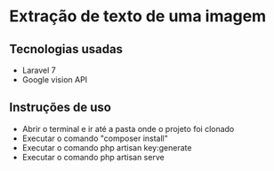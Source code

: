 # Extração de texto de uma imagem
## Tecnologias usadas
<p align="left">
      <ul>
        <li>Laravel 7</li>
        <li>Google vision API</li>
     </ul>
</p>

## Instruções de uso
<p align="left">
    <ul>
        <li>Abrir o terminal e ir até a pasta onde o projeto foi clonado</li>
        <li>Executar o comando "composer install"</li>
        <li>Executar o comando php artisan key:generate</li>
        <li>Executar o comando php artisan serve</li>
     </ul>
</p>

